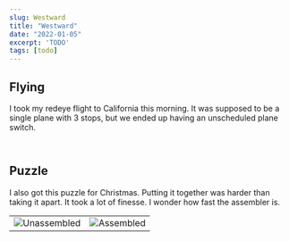 ```yaml
---
slug: Westward
title: "Westward"
date: "2022-01-05"
excerpt: 'TODO'
tags: [todo]
---
```


<script>
  import Image from "$lib/components/base/image.svelte";
</script>

## Flying

I took my redeye flight to California this morning. It was supposed to be a single plane with 3 stops, but we ended up having an unscheduled plane switch.

<Image
  path="posts/{slug}"
  filename="20220104_073757-1"
  figcaption=""
  alt=""
/>

<Image
  path="posts/{slug}"
  filename="20220104_111230-1"
  figcaption=""
  alt=""
/>


## Puzzle

I also got this puzzle for Christmas. Putting it together was harder than taking it apart. It took a lot of finesse. I wonder how fast the assembler is.

|                                                                                                             |                                                                                                            |
| ----------------------------------------------------------------------------------------------------------- | ---------------------------------------------------------------------------------------------------------- |
| <Image path="posts/{slug}" filename="1686090176-1641356363945" figcaption="Unassembled" alt="Unassembled"/> | <Image  path="posts/{slug}"  filename="1397221145-1641356390695" figcaption="Assembled"  alt="Assembled"/> |

